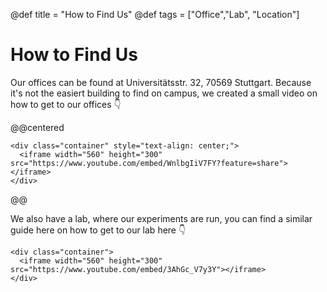 @def title = "How to Find Us"
@def tags = ["Office","Lab", "Location"]

# How to Find Us

Our offices can be found at Universitätsstr. 32, 70569 Stuttgart. Because it's not the easiert building to find on campus, we created a small video on how to get to our offices 👇

@@centered
~~~
<div class="container" style="text-align: center;">
  <iframe width="560" height="300" src="https://www.youtube.com/embed/WnlbgIiV7FY?feature=share"></iframe>
</div>
~~~
@@

We also have a lab, where our experiments are run, you can find a similar guide here on how to get to our lab here 👇

~~~
<div class="container">
  <iframe width="560" height="300" src="https://www.youtube.com/embed/3AhGc_V7y3Y"></iframe>
</div>
~~~